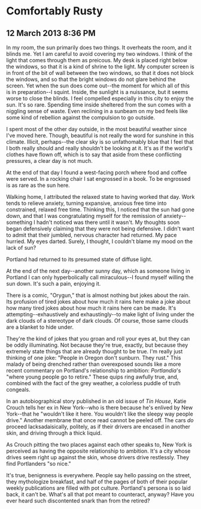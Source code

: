 # Comfortably Rusty
## 12 March 2013 8:36 PM

In my room, the sun primarily does two things. It overheats the room, and it blinds me. Yet I am careful to avoid covering my two windows. I think of the light that comes through them as preicous. My desk is placed right below the windows, so that it is a kind of shrine to the light. My computer screen is in front of the bit of wall between the two windows, so that it does not block the windows, and so that the bright windows do not glare behind the screen. Yet when the sun does come out--the moment for which all of this is in preparation--I squint. Inside, the sunlight is a nuissance, but it seems worse to close the blinds. I feel compelled especially in this city to enjoy the sun. It's so rare. Spending time inside sheltered from the sun comes with a niggling sense of waste. Even reclining in a sunbeam on my bed feels like some kind of rebellion against the compulsion to go outside.

I spent most of the other day outside, in the most beautiful weather since I've moved here. Though, beautiful is not really the word for sunshine in this climate. Illicit, perhaps--the clear sky is so unfathomably blue that I feel that I both really should and really shouldn't be looking at it. It's as if the world's clothes have flown off, which is to say that aside from these conflicting pressures, a clear day is not much.

At the end of that day I found a west-facing porch where food and coffee were served. In a rocking chair I sat engrossed in a book. To be engrossed is as rare as the sun here.

Walking home, I attributed the relaxed state to having worked that day. Work tends to relieve anxiety, turning expansive, anxious free time into constrained, relaxed free time. Thinking this, I noticed that the sun had gone down, and that I was congratulating myself for the remission of anxiety--something I hadn't noticed was there until it wasn't. My thoughts soon began defensively claiming that they were not being defensive. I didn't want to admit that their jumbled, nervous character had returned. My pace hurried. My eyes darted. Surely, I thought, I couldn't blame my mood on the lack of sun?

Portland had returned to its presumed state of diffuse light.

At the end of the next day--another sunny day, which as someone living in Portland I can only hyperbolically call miraculous--I found myself willing the sun down. It's such a pain, enjoying it.

There is a comic, "Orygun," that is almost nothing but jokes about the rain. Its profusion of tired jokes about how much it rains here make a joke about how many tired jokes about how much it rains here can be made. It's attempting--exhaustively and exhaustingly--to make light of living under the dark clouds of a stereotype of dark clouds. Of course, those same clouds are a blanket to hide under.

They're the kind of jokes that you groan and roll your eyes at, but they can be oddly illuminating. Not because they're true, exactly, but because they extremely state things that are already thought to be true. I'm really just thinking of one joke: "People in Oregon don't sunburn. They rust." This malady of being drenched rather than overexposed sounds like a more recent commentary on Portland's relationship to ambition: _Portlandia_'s "where young people go to retire." These quips ring awfully true, and, combined with the fact of the grey weather, a colorless puddle of truth congeals.

In an autobiographical story published in an old issue of _Tin House_, Katie Crouch tells her ex in New York--who is there because he's enlived by New York--that he "wouldn't like it here. You wouldn't like the sleepy way people drive." Another membrane that once read cannot be peeled off. The cars _do_ proceed lacksadaisically, politely, as if their drivers are encased in another skin, and driving through a thick liquid.

As Crouch pitting the two places against each other speaks to, New York is perceived as having the opposite relationship to ambition. It's a city whose drives seem right up against the skin, whose drivers drive restlessly. They find Portlanders "so nice."

It's true, benignness is everywhere. People say hello passing on the street, they mythologize breakfast, and half of the pages of both of their popular weekly publications are filled with pot culture. Portland's persona is so laid back, it can't be. What's all that pot meant to counteract, anyway? Have you ever heard such discontented snark than from the retired?
